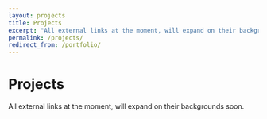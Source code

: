 ```yaml
---
layout: projects
title: Projects
excerpt: "All external links at the moment, will expand on their backgrounds soon"
permalink: /projects/
redirect_from: /portfolio/
---
```


# Projects

All external links at the moment, will expand on their backgrounds soon.

